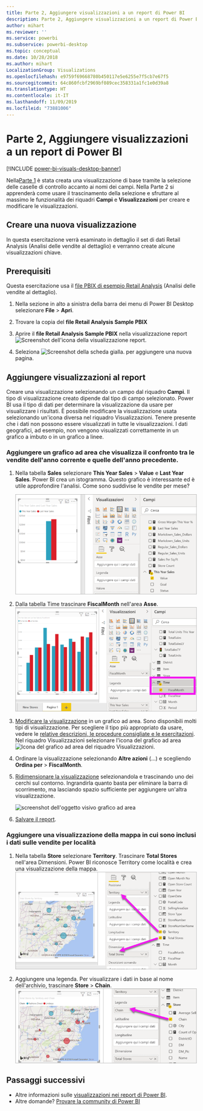 ```yaml
---
title: Parte 2, Aggiungere visualizzazioni a un report di Power BI
description: Parte 2, Aggiungere visualizzazioni a un report di Power BI
author: mihart
ms.reviewer: ''
ms.service: powerbi
ms.subservice: powerbi-desktop
ms.topic: conceptual
ms.date: 10/28/2018
ms.author: mihart
LocalizationGroup: Visualizations
ms.openlocfilehash: e9759f69668780b450117e5e6255e7f5cb7e67f5
ms.sourcegitcommit: 64c860fcbf2969bf089cec358331a1fc1e0d39a8
ms.translationtype: HT
ms.contentlocale: it-IT
ms.lasthandoff: 11/09/2019
ms.locfileid: "73881006"
---
```

# <a name="part-2-add-visualizations-to-a-power-bi-report"></a>Parte 2, Aggiungere visualizzazioni a un report di Power BI

[!INCLUDE [power-bi-visuals-desktop-banner](../includes/power-bi-visuals-desktop-banner.md)]

Nella[Parte 1](power-bi-report-add-visualizations-i.md) è stata creata una visualizzazione di base tramite la selezione delle caselle di controllo accanto ai nomi dei campi.  Nella Parte 2 si apprenderà come usare il trascinamento della selezione e sfruttare al massimo le funzionalità dei riquadri **Campi** e **Visualizzazioni** per creare e modificare le visualizzazioni.


## <a name="create-a-new-visualization"></a>Creare una nuova visualizzazione
In questa esercitazione verrà esaminato in dettaglio il set di dati Retail Analysis (Analisi delle vendite al dettaglio) e verranno create alcune visualizzazioni chiave.

## <a name="prerequisites"></a>Prerequisiti

Questa esercitazione usa il [file PBIX di esempio Retail Analysis](https://download.microsoft.com/download/9/6/D/96DDC2FF-2568-491D-AAFA-AFDD6F763AE3/Retail%20Analysis%20Sample%20PBIX.pbix) (Analisi delle vendite al dettaglio).

1. Nella sezione in alto a sinistra della barra dei menu di Power BI Desktop selezionare **File** > **Apri**.
   
2. Trovare la copia del **file Retail Analysis Sample PBIX**

1. Aprire il **file Retail Analysis Sample PBIX** nella visualizzazione report ![Screenshot dell'icona della visualizzazione report](media/power-bi-visualization-kpi/power-bi-report-view.png).

1. Seleziona ![Screenshot della scheda gialla.](media/power-bi-visualization-kpi/power-bi-yellow-tab.png) per aggiungere una nuova pagina.

## <a name="add-visualizations-to-the-report"></a>Aggiungere visualizzazioni al report

Creare una visualizzazione selezionando un campo dal riquadro **Campi**. Il tipo di visualizzazione creato dipende dal tipo di campo selezionato. Power BI usa il tipo di dati per determinare la visualizzazione da usare per visualizzare i risultati. È possibile modificare la visualizzazione usata selezionando un'icona diversa nel riquadro Visualizzazioni. Tenere presente che i dati non possono essere visualizzati in tutte le visualizzazioni. I dati geografici, ad esempio, non vengono visualizzati correttamente in un grafico a imbuto o in un grafico a linee. 


### <a name="add-an-area-chart-that-looks-at-this-years-sales-compared-to-last-year"></a>Aggiungere un grafico ad area che visualizza il confronto tra le vendite dell'anno corrente e quelle dell'anno precedente.

1. Nella tabella **Sales** selezionare **This Year Sales** > **Value** e **Last Year Sales**. Power BI crea un istogramma.  Questo grafico è interessante ed è utile approfondire l'analisi. Come sono suddivise le vendite per mese?  
   
   ![Screenshot che illustra l'istogramma](media/power-bi-report-add-visualizations-ii/power-bi-start.png)

2. Dalla tabella Time trascinare **FiscalMonth** nell'area **Asse**.  
   ![Screenshot che illustra l'istogramma con FiscalMonth come asse](media/power-bi-report-add-visualizations-ii/power-bi-fiscalmonth.png)

3. [Modificare la visualizzazione](power-bi-report-change-visualization-type.md) in un grafico ad area.  Sono disponibili molti tipi di visualizzazione. Per scegliere il tipo più appropriato da usare, vedere le [relative descrizioni, le procedure consigliate e le esercitazioni](power-bi-visualization-types-for-reports-and-q-and-a.md). Nel riquadro Visualizzazioni selezionare l'icona del grafico ad area ![Icona del grafico ad area del riquadro Visualizzazioni](media/power-bi-report-add-visualizations-ii/power-bi-area-chart.png).

4. Ordinare la visualizzazione selezionando **Altre azioni** (...) e scegliendo **Ordina per** >  **FiscalMonth**.

5. [Ridimensionare la visualizzazione](power-bi-visualization-move-and-resize.md) selezionandola e trascinando uno dei cerchi sul contorno. Ingrandirla quanto basta per eliminare la barra di scorrimento, ma lasciando spazio sufficiente per aggiungere un'altra visualizzazione.
   
   ![screenshot dell'oggetto visivo grafico ad area](media/power-bi-report-add-visualizations-ii/pbi_part2_7b.png)
6. [Salvare il report](../service-report-save.md).

### <a name="add-a-map-visualization-that-looks-at-sales-by-location"></a>Aggiungere una visualizzazione della mappa in cui sono inclusi i dati sulle vendite per località

1. Nella tabella **Store** selezionare **Territory**. Trascinare **Total Stores** nell'area Dimensioni. Power BI riconosce Territory come località e crea una visualizzazione della mappa.  
   ![Grafico ad area](media/power-bi-report-add-visualizations-ii/power-bi-map1.png)

2. Aggiungere una legenda.  Per visualizzare i dati in base al nome dell'archivio, trascinare **Store** > **Chain**.  
   ![area di disegno report con freccia da Chain nell'elenco dei campi a Chain nel bucket Legenda](media/power-bi-report-add-visualizations-ii/power-bi-chain.png)

## <a name="next-steps"></a>Passaggi successivi
* Altre informazioni sulle [visualizzazioni nei report di Power BI](power-bi-report-visualizations.md).  
* Altre domande? [Provare la community di Power BI](https://community.powerbi.com/)

